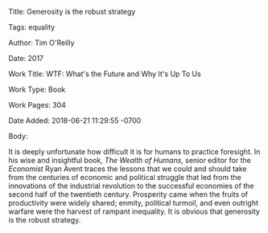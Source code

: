 Title:  Generosity is the robust strategy

Tags:   equality

Author: Tim O'Reilly

Date:   2017

Work Title: WTF: What's the Future and Why It's Up To Us

Work Type: Book

Work Pages: 304

Date Added: 2018-06-21 11:29:55 -0700

Body: 

It is deeply unfortunate how difficult it is for humans to practice foresight. In his wise and insightful book, *The Wealth of Humans*, senior editor for the *Economist* Ryan Avent traces the lessons that we could and should take from the centuries of economic and political struggle that led from the innovations of the industrial revolution to the successful economies of the second half of the twentieth century. Prosperity came when the fruits of productivity were widely shared; enmity, political turmoil, and even outright warfare were the harvest of rampant inequality. It is obvious that generosity is the robust strategy. 

